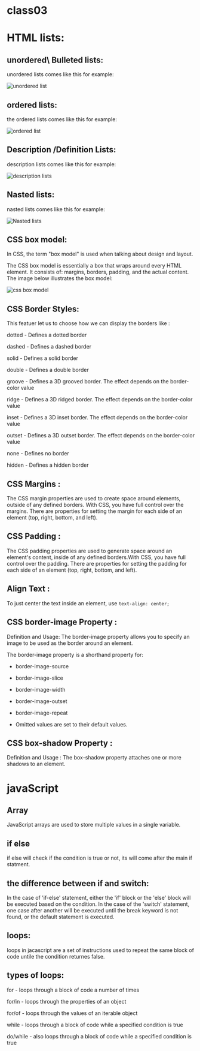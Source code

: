 # class03

# HTML lists:

## unordered\ Bulleted lists:

unordered lists comes like this for example:

![unordered list](https://i0.wp.com/www.tutorialbrain.com/wp-content/uploads/2019/01/Unordered-List.jpg?fit=474%2C397&ssl=1&is-pending-load=1)

## ordered lists:
the ordered lists comes like this for example:

![ordered list](https://i2.wp.com/www.tutorialbrain.com/wp-content/uploads/2019/01/ordered-list.jpg?fit=474%2C397&ssl=1)

## Description /Definition Lists:

description lists comes like this for example:

![description lists](https://i0.wp.com/www.tutorialbrain.com/wp-content/uploads/2019/01/Description-List.jpg?fit=474%2C397&ssl=1&is-pending-load=1)

## Nasted lists:

nasted lists comes like this for example:

![Nasted lists](https://image.slidesharecdn.com/webdevelopmentusinghtml5-150118063601-conversion-gate01/95/web-development-using-html-5-48-638.jpg?cb=1421563812)

## CSS box model:

In CSS, the term "box model" is used when talking about design and layout.

The CSS box model is essentially a box that wraps around every HTML element. It consists of: margins, borders, padding, and the actual content. The image below illustrates the box model:

![css box model](https://www.washington.edu/accesscomputing/webd2/student/unit3/images/boxmodel.gif)

## CSS Border Styles:

This featuer let us to choose how we can display the borders like :

dotted - Defines a dotted border

dashed - Defines a dashed border

solid - Defines a solid border

double - Defines a double border

groove - Defines a 3D grooved border. The effect depends on the border-color value

ridge - Defines a 3D ridged border. The effect depends on the border-color value

inset - Defines a 3D inset border. The effect depends on the border-color value

outset - Defines a 3D outset border. The effect depends on the border-color value

none - Defines no border

hidden - Defines a hidden border

## CSS Margins :
The CSS margin properties are used to create space around elements, outside of any defined borders. With CSS, you have full control over the margins. There are properties for setting the margin for each side of an element (top, right, bottom, and left).

## CSS Padding :
The CSS padding properties are used to generate space around an element's content, inside of any defined borders.With CSS, you have full control over the padding. There are properties for setting the padding for each side of an element (top, right, bottom, and left).

## Align Text :

To just center the text inside an element, use `text-align: center;`

## CSS border-image Property :

Definition and Usage: The border-image property allows you to specify an image to be used as the border around an element.

The border-image property is a shorthand property for:

* border-image-source

* border-image-slice

* border-image-width

* border-image-outset

* border-image-repeat

* Omitted values are set to their default values.

## CSS box-shadow Property :

Definition and Usage : The box-shadow property attaches one or more shadows to an element.
  
# javaScript

## Array

JavaScript arrays are used to store multiple values in a single variable.

## if else 

if else will check if the condition is true or not, its will come after the main if statment.

## the difference between if and switch:

In the case of 'if-else' statement, either the 'if' block or the 'else' block will be executed based on the condition. In the case of the 'switch' statement, one case after another will be executed until the break keyword is not found, or the default statement is executed.



## loops:

loops in jacascript are a set of instructions used to repeat the same block of code untile the condition returnes false.

## types of loops:

for - loops through a block of code a number of times

for/in - loops through the properties of an object

for/of - loops through the values of an iterable object

while - loops through a block of code while a specified condition is true

do/while - also loops through a block of code while a specified condition is true


